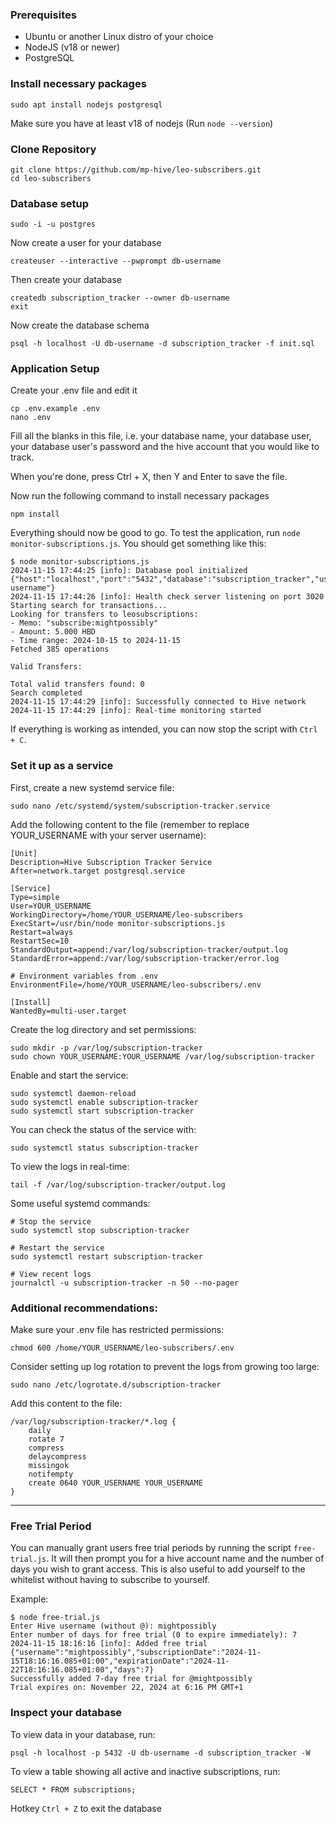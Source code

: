 ### Prerequisites
- Ubuntu or another Linux distro of your choice
- NodeJS (v18 or newer)
- PostgreSQL

### Install necessary packages
```
sudo apt install nodejs postgresql
```
Make sure you have at least v18 of nodejs (Run `node --version`)

### Clone Repository
```
git clone https://github.com/mp-hive/leo-subscribers.git
cd leo-subscribers

```

### Database setup
```
sudo -i -u postgres
```
Now create a user for your database
```
createuser --interactive --pwprompt db-username
```
Then create your database
```
createdb subscription_tracker --owner db-username
exit
```
Now create the database schema
```
psql -h localhost -U db-username -d subscription_tracker -f init.sql
```

### Application Setup
Create your .env file and edit it
```
cp .env.example .env
nano .env
```
Fill all the blanks in this file, i.e. your database name, your database user, your database user's password and the hive account that you would like to track.

When you're done, press Ctrl + X, then Y and Enter to save the file.

Now run the following command to install necessary packages

```
npm install
```

Everything should now be good to go. To test the application, run `node monitor-subscriptions.js`. You should get something like this:

```
$ node monitor-subscriptions.js
2024-11-15 17:44:25 [info]: Database pool initialized {"host":"localhost","port":"5432","database":"subscription_tracker","user":"db-username"}
2024-11-15 17:44:26 [info]: Health check server listening on port 3020
Starting search for transactions...
Looking for transfers to leosubscriptions:
- Memo: "subscribe:mightpossibly"
- Amount: 5.000 HBD
- Time range: 2024-10-15 to 2024-11-15
Fetched 385 operations

Valid Transfers:

Total valid transfers found: 0
Search completed
2024-11-15 17:44:29 [info]: Successfully connected to Hive network
2024-11-15 17:44:29 [info]: Real-time monitoring started
```
If everything is working as intended, you can now stop the script with `Ctrl + C`.

### Set it up as a service
First, create a new systemd service file:
```
sudo nano /etc/systemd/system/subscription-tracker.service
```
Add the following content to the file (remember to replace YOUR_USERNAME with your server username):
```
[Unit]
Description=Hive Subscription Tracker Service
After=network.target postgresql.service

[Service]
Type=simple
User=YOUR_USERNAME
WorkingDirectory=/home/YOUR_USERNAME/leo-subscribers
ExecStart=/usr/bin/node monitor-subscriptions.js
Restart=always
RestartSec=10
StandardOutput=append:/var/log/subscription-tracker/output.log
StandardError=append:/var/log/subscription-tracker/error.log

# Environment variables from .env
EnvironmentFile=/home/YOUR_USERNAME/leo-subscribers/.env

[Install]
WantedBy=multi-user.target
```
Create the log directory and set permissions:
```
sudo mkdir -p /var/log/subscription-tracker
sudo chown YOUR_USERNAME:YOUR_USERNAME /var/log/subscription-tracker
```
Enable and start the service:
```
sudo systemctl daemon-reload
sudo systemctl enable subscription-tracker
sudo systemctl start subscription-tracker
```
You can check the status of the service with:
```
sudo systemctl status subscription-tracker
```
To view the logs in real-time:
```
tail -f /var/log/subscription-tracker/output.log
```
Some useful systemd commands:
```
# Stop the service
sudo systemctl stop subscription-tracker

# Restart the service
sudo systemctl restart subscription-tracker

# View recent logs
journalctl -u subscription-tracker -n 50 --no-pager
```

### Additional recommendations:
Make sure your .env file has restricted permissions:
```
chmod 600 /home/YOUR_USERNAME/leo-subscribers/.env
```
Consider setting up log rotation to prevent the logs from growing too large:
```
sudo nano /etc/logrotate.d/subscription-tracker
```
Add this content to the file:
```
/var/log/subscription-tracker/*.log {
    daily
    rotate 7
    compress
    delaycompress
    missingok
    notifempty
    create 0640 YOUR_USERNAME YOUR_USERNAME
}
```

---

### Free Trial Period
You can manually grant users free trial periods by running the script `free-trial.js`. It will then prompt you for a hive account name and the number of days you wish to grant access. This is also useful to add yourself to the whitelist without having to subscribe to yourself.

Example:

```
$ node free-trial.js 
Enter Hive username (without @): mightpossibly
Enter number of days for free trial (0 to expire immediately): 7
2024-11-15 18:16:16 [info]: Added free trial {"username":"mightpossibly","subscriptionDate":"2024-11-15T18:16:16.085+01:00","expirationDate":"2024-11-22T18:16:16.085+01:00","days":7}
Successfully added 7-day free trial for @mightpossibly
Trial expires on: November 22, 2024 at 6:16 PM GMT+1
```

### Inspect your database
To view data in your database, run:
```
psql -h localhost -p 5432 -U db-username -d subscription_tracker -W
```
To view a table showing all active and inactive subscriptions, run:
```
SELECT * FROM subscriptions;
```
Hotkey `Ctrl + Z` to exit the database